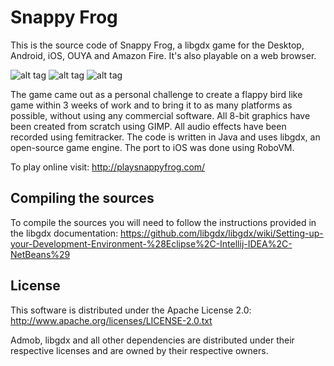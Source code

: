 Snappy Frog
==========

This is the source code of Snappy Frog, a libgdx game for the Desktop, Android, iOS, OUYA and Amazon Fire. It's also playable on a web browser.

![alt tag](http://playsnappyfrog.com/img/screenshots/280x187/1.png)    ![alt tag](http://playsnappyfrog.com/img/screenshots/280x187/2.png) ![alt tag](http://playsnappyfrog.com/img/screenshots/280x187/3.png)

The game came out as a personal challenge to create a flappy bird like game within 3 weeks of work and to bring it to as many platforms as possible, without using any commercial software. All 8-bit graphics have been created from scratch using GIMP. All audio effects have been recorded using femitracker. The code is written in Java and uses libgdx, an open-source game engine. The port to iOS was done using RoboVM.

To play online visit: http://playsnappyfrog.com/

## Compiling the sources ##

To compile the sources you will need to follow the instructions provided in the libgdx documentation: https://github.com/libgdx/libgdx/wiki/Setting-up-your-Development-Environment-%28Eclipse%2C-Intellij-IDEA%2C-NetBeans%29


## License ##

This software is distributed under the Apache License 2.0: http://www.apache.org/licenses/LICENSE-2.0.txt

Admob, libgdx and all other dependencies are distributed under their respective licenses and are owned by their respective owners.
